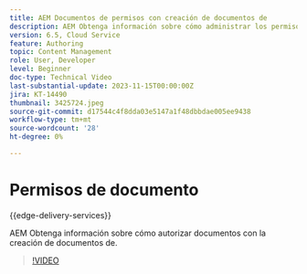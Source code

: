 ```yaml
---
title: AEM Documentos de permisos con creación de documentos de
description: AEM Obtenga información sobre cómo administrar los permisos de contenido con la creación de documentos de.
version: 6.5, Cloud Service
feature: Authoring
topic: Content Management
role: User, Developer
level: Beginner
doc-type: Technical Video
last-substantial-update: 2023-11-15T00:00:00Z
jira: KT-14490
thumbnail: 3425724.jpeg
source-git-commit: d17544c4f8dda03e5147a1f48dbbdae005ee9438
workflow-type: tm+mt
source-wordcount: '28'
ht-degree: 0%

---
```



# Permisos de documento

{{edge-delivery-services}}

AEM Obtenga información sobre cómo autorizar documentos con la creación de documentos de.

>[!VIDEO](https://video.tv.adobe.com/v/3425724/?learn=on)
